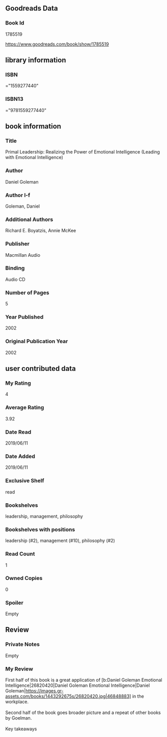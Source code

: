 <!-- This template shows how to bulk convert all columns of data into one markdown file -->
<!-- caveat: substitution key matches column headers from default export. You will get a KeyError if there's a mismatch -->

## Goodreads Data

### Book Id 

1785519

https://www.goodreads.com/book/show/1785519

## library information

### ISBN 
="1559277440"

### ISBN13 
="9781559277440"

## book information

### Title
Primal Leadership: Realizing the Power of Emotional Intelligence (Leading with Emotional Intelligence)

### Author 
Daniel Goleman

### Author l-f 
Goleman, Daniel

### Additional Authors
Richard E. Boyatzis, Annie McKee

### Publisher 
Macmillan Audio

### Binding
Audio CD

### Number of Pages
5

### Year Published
2002

### Original Publication Year 
2002

## user contributed data

### My Rating
4

### Average Rating
3.92

### Date Read
2019/06/11

### Date Added
2019/06/11

### Exclusive Shelf
read

### Bookshelves
leadership, management, philosophy

### Bookshelves with positions
leadership (#2), management (#10), philosophy (#2)

### Read Count
1

### Owned Copies
0

### Spoiler 
Empty

## Review

### Private Notes
Empty

### My Review
First half of this book is a great application of [b:Daniel Goleman Emotional Intelligence|26820420|Daniel Goleman Emotional Intelligence|Daniel Goleman|https://images.gr-assets.com/books/1443292675s/26820420.jpg|46848883] in the workplace.<br/><br/>Second half of the book goes broader picture and a repeat of other books by Goelman.<br/><br/>Key takeaways